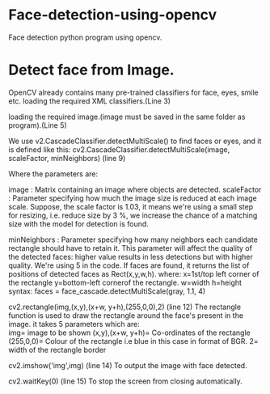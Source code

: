 # Face-detection-using-opencv
Face detection python program using opencv.

# Detect face from Image.
OpenCV already contains many pre-trained classifiers for face, eyes, smile etc.
loading the required XML classifiers.(Line 3)

loading the required image.(image must be saved in the same folder as program).(Line 5)

We use v2.CascadeClassifier.detectMultiScale() to find faces or eyes, and it is defined like this:
cv2.CascadeClassifier.detectMultiScale(image, scaleFactor, minNeighbors) (line 9)

Where the parameters are:

image : Matrix containing an image where objects are detected.
scaleFactor : Parameter specifying how much the image size is reduced at each image scale.
Suppose, the scale factor is 1.03, it means we're using a small step for resizing, i.e. reduce size by 3 %, we increase the chance of a matching size with the model for detection is found.

minNeighbors : Parameter specifying how many neighbors each candidate rectangle should have to retain it. This parameter will affect the quality of the detected faces: higher value results in less detections but with higher quality. We're using 5 in the code.
If faces are found, it returns the list of positions of detected faces as Rect(x,y,w,h).
where:
x=1st/top left corner of the rectangle
y=bottom-left cornerof the rectangle.
w=width
h=height
syntax:
faces = face_cascade.detectMultiScale(gray, 1.1, 4)

cv2.rectangle(img,(x,y),(x+w, y+h),(255,0,0),2) (line 12)
The rectangle function is used to draw the rectangle around the face's present in the image. it takes 5 parameters which are:  
img= image to be shown
(x,y),(x+w, y+h)= Co-ordinates of the rectangle
(255,0,0)= Colour of the rectangle i.e blue in this case in format of BGR.
2= width of the rectangle border

cv2.imshow('img',img) (line 14)
To output the image with face detected.

cv2.waitKey(0) (line 15)
To stop the screen from closing automatically.


